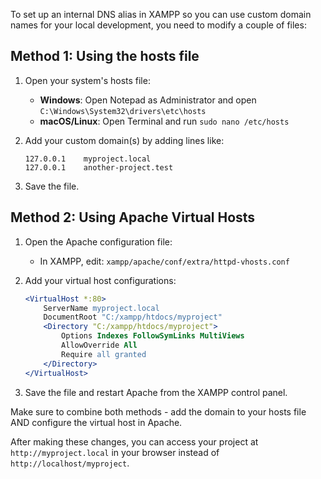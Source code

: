 To set up an internal DNS alias in XAMPP so you can use custom domain names for your local development, you need to modify a couple of files:

## Method 1: Using the hosts file

1. Open your system's hosts file:
   - **Windows**: Open Notepad as Administrator and open `C:\Windows\System32\drivers\etc\hosts`
   - **macOS/Linux**: Open Terminal and run `sudo nano /etc/hosts`

2. Add your custom domain(s) by adding lines like:
   ```
   127.0.0.1    myproject.local
   127.0.0.1    another-project.test
   ```

3. Save the file.

## Method 2: Using Apache Virtual Hosts

1. Open the Apache configuration file:
   - In XAMPP, edit: `xampp/apache/conf/extra/httpd-vhosts.conf`

2. Add your virtual host configurations:
   ```apache
   <VirtualHost *:80>
       ServerName myproject.local
       DocumentRoot "C:/xampp/htdocs/myproject"
       <Directory "C:/xampp/htdocs/myproject">
           Options Indexes FollowSymLinks MultiViews
           AllowOverride All
           Require all granted
       </Directory>
   </VirtualHost>
   ```

3. Save the file and restart Apache from the XAMPP control panel.

Make sure to combine both methods - add the domain to your hosts file AND configure the virtual host in Apache.

After making these changes, you can access your project at `http://myproject.local` in your browser instead of `http://localhost/myproject`.